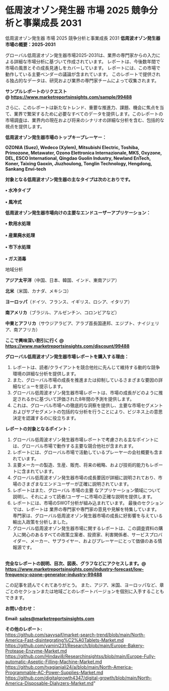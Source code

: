 # 低周波オゾン発生器 市場 2025 競争分析と事業成長 2031
低周波オゾン発生器 市場 2025 競争分析と事業成長 2031
<strong><b>低周波オゾン発生器市場の概要：2025-2031</b></strong>

グローバル低周波オゾン発生器市場2025-2031は、業界の専門家からの入力による詳細な市場分析に基づいて作成されています。 レポートは、今後数年間で市場の風景とその成長見通しをカバーしています。 レポートには、この市場で動作している主要ベンダーの議論が含まれています。 このレポートで提供される独占的なデータは、研究および業界の専門家チームによって収集されます。

<strong>サンプルレポートのリクエスト @ <a href=https://www.marketreportsinsights.com/sample/99488>https://www.marketreportsinsights.com/sample/99488</a></strong>

さらに、このレポートは新たなトレンド、重要な推進力、課題、機会に焦点を当て、業界で繁栄するために必要なすべてのデータを提供します。このレポートの市場調査は、業界内の現在および将来のシナリオの詳細な分析を含む、包括的な視点を提供します。

<strong>低周波オゾン発生器市場のトップキープレーヤー：</strong>

<strong>OZONIA (Suez), Wedeco (Xylem), Mitsubishi Electric, Toshiba, Primozone, Metawater, Ozono Elettronica Internazionale, MKS, Oxyzone, DEL, ESCO lnternational, Qingdao Guolin Industry, Newland EnTech, Koner, Taixing Gaoxin, Jiuzhoulong, Tonglin Technology, Hengdong, Sankang Envi-tech</strong>

<strong><b>対象となる低周波オゾン発生器の主なタイプは次のとおりです。</b></strong>

<strong>• 水冷タイプ<br><br>• 風冷式</strong>

<strong><b>低周波オゾン発生器市場向けの主要なエンドユーザーアプリケーション：</b></strong>

<strong>• 飲用水処理<br><br>• 産業廃水処理<br><br>• 市下水処理<br><br>• ガス消毒</strong>

 地域分析

<strong><b>アジア太平洋</b></strong>（中国、日本、韓国、インド、東南アジア）

<strong><b>北米</b></strong>（米国、カナダ、メキシコ）

<strong><b>ヨーロッパ</b></strong>（ドイツ、フランス、イギリス、ロシア、イタリア）

<strong><b>南アメリカ</b></strong>（ブラジル、アルゼンチン、コロンビアなど）

<strong><b>中東とアフリカ</b></strong>（サウジアラビア、アラブ首長国連邦、エジプト、ナイジェリア、南アフリカ）

<strong>ここで興味深い割引に行く @ <a href=https://www.marketreportsinsights.com/discount/99488>https://www.marketreportsinsights.com/discount/99488</a></strong>

<strong><b>グローバル低周波オゾン発生器市場レポートを購入する理由：</b></strong>
<ol>
  <li>レポートは、読者/クライアントを競合他社に先んじて維持する動的な競争環境の詳細な分析を提供します。</li>
  <li>また、グローバル市場の成長を推進または抑制しているさまざまな要因の詳細なビューを提示します。</li>
  <li>グローバル低周波オゾン発生器市場レポートは、市場の成長がどのように推定されるかに基づいて評価された8年間の予測を提供します。</li>
  <li>これは、グローバル市場への徹底的な洞察を提供し、主要な市場セグメントおよびサブセグメントの包括的な分析を行うことにより、ビジネス上の意思決定を認識するのに役立ちます。</li>
</ol>
<strong><b>レポートの対象となるポイント：</b></strong>
<ol>
  <li>グローバル低周波オゾン発生器市場レポートで考慮される主なポイントには、グローバル市場で動作する主要な競合他社が含まれます。</li>
  <li>レポートには、グローバル市場で活動しているプレーヤーの会社概要も含まれています。</li>
  <li>主要メーカーの製造、生産、販売、将来の戦略、および技術的能力もレポートに含まれています。</li>
  <li>グローバル低周波オゾン発生器市場の成長要因が詳細に説明されており、市場のさまざまなエンドユーザーが正確に説明されています。</li>
  <li>レポートはまた、グローバル 市場の主要 なアプリケーション領域について説明し、それによって読者/ユーザーに市場の正確な説明を提供します。</li>
  <li>レポートには、市場のSWOT分析が組み込まれています。 最後のセクションでは、レポートは 業界の専門家や専門家の意見や見解を特集しています。 専門家は、グローバル低周波オゾン発生器市場の成長に好影響を与えている輸出入政策を分析しました。</li>
  <li>グローバル低周波オゾン発生器市場に関するレポートは、この調査資料の購入に関心のあるすべての政策立案者、投資家、利害関係者、サービスプロバイダー、メーカー、サプライヤー、およびプレーヤーにとって価値のある情報源です。</li>
</ol><br>
<strong>完全なレポートの説明、目次、図表、グラフなどにアクセスします。@ <a href=https://www.marketreportsinsights.com/industry-forecast/low-frequency-ozone-generator-industry-99488>https://www.marketreportsinsights.com/industry-forecast/low-frequency-ozone-generator-industry-99488</a></strong>

この記事を読んでくれてありがとう。 また、アジア、米国、ヨーロッパなど、章ごとのセクションまたは地域ごとのレポートバージョンを個別に入手することもできます。

<strong><b>お問い合わせ：</b></strong>

<strong>Email: </strong><a href=mailto:sales@marketreportsinsights.com><strong>sales@marketreportsinsights.com</strong></a>

<strong>その他のレポート:</strong>
<br>
<a href=https://github.com/sayysaif/market-search-trend/blob/main/North-America-Fast-disintegrating%C2%A0Tablets-Market.md>https://github.com/sayysaif/market-search-trend/blob/main/North-America-Fast-disintegrating%C2%A0Tablets-Market.md</a>
<br>
<a href=https://github.com/yamini231/Research/blob/main/Europe-Bakery-Protease-Enzyme-Market.md>https://github.com/yamini231/Research/blob/main/Europe-Bakery-Protease-Enzyme-Market.md</a>
<br>
<a href=https://github.com/Hindavi8/Researchinsightss/blob/main/Europe-Fully-automatic-Aseptic-Filling-Machine-Market.md>https://github.com/Hindavi8/Researchinsightss/blob/main/Europe-Fully-automatic-Aseptic-Filling-Machine-Market.md</a>
<br>
<a href=https://github.com/tyagianjali24/a/blob/main/North-America-Programmable-AC-Power-Supplies-Market.md>https://github.com/tyagianjali24/a/blob/main/North-America-Programmable-AC-Power-Supplies-Market.md</a>
<br>
<a href=https://github.com/digitalgrowth4347/digital-growth/blob/main/North-America-Disposable-Dialyzers-Market.md>https://github.com/digitalgrowth4347/digital-growth/blob/main/North-America-Disposable-Dialyzers-Market.md</a>"
